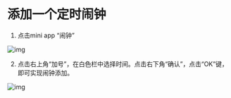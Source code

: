 # 添加一个定时闹钟

1.  点击mini app “闹钟”


![img](http://images.qicheke.com/FlbLKASd1pDysOpMLnld_gpGN5Ly ':size=30%')
    
2.  点击右上角“加号”，在白色栏中选择时间。点击右下角“确认”，点击“OK”键，即可实现闹钟添加。
    

![img](http://images.qicheke.com/FtBe6Vqhv2bAasDu50jWnSDM0BJJ ':size=30%')